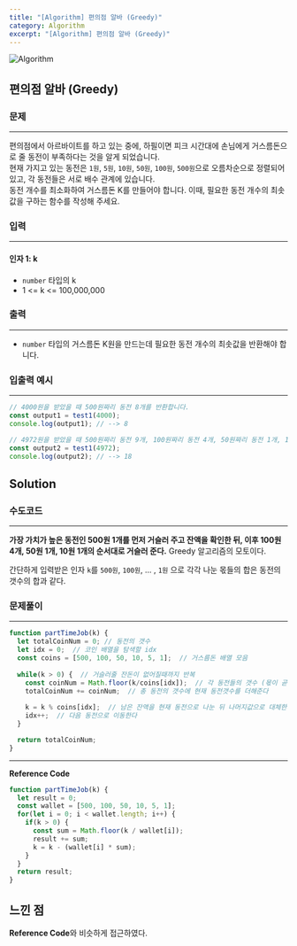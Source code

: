 ```yaml
---
title: "[Algorithm] 편의점 알바 (Greedy)"
category: Algorithm
excerpt: "[Algorithm] 편의점 알바 (Greedy)"
---
```


![Algorithm](https://user-images.githubusercontent.com/83164003/131701318-f0ff36c4-1fcc-4f21-b978-18a9d8ec3386.jpg)
## 편의점 알바 (Greedy)
### 문제
---
편의점에서 아르바이트를 하고 있는 중에, 하필이면 피크 시간대에 손님에게 거스름돈으로 줄 동전이 부족하다는 것을 알게 되었습니다.<br>
현재 가지고 있는 동전은 `1원`, `5원`, `10원`, `50원`, `100원`, `500원`으로 오름차순으로 정렬되어 있고, 각 동전들은 서로 배수 관계에 있습니다.<br>
동전 개수를 최소화하여 거스름돈 K를 만들어야 합니다. 이때, 필요한 동전 개수의 최솟값을 구하는 함수를 작성해 주세요.

### 입력
---
#### 인자 1: k
- `number` 타입의 k
- 1 <= k <= 100,000,000

### 출력
---
- `number` 타입의 거스름돈 K원을 만드는데 필요한 동전 개수의 최솟값을 반환해야 합니다.

### 입출력 예시
---
```javascript
// 4000원을 받았을 때 500원짜리 동전 8개를 반환합니다.
const output1 = test1(4000);
console.log(output1); // --> 8

// 4972원을 받았을 때 500원짜리 동전 9개, 100원짜리 동전 4개, 50원짜리 동전 1개, 10원짜리 동전 2개, 1원짜리 동전 2개, 총 18개를 반환합니다.
const output2 = test1(4972);
console.log(output2); // --> 18
```

## Solution
### 수도코드
---

**가장 가치가 높은 동전인 500원 1개를 먼저 거슬러 주고 잔액을 확인한 뒤, 이후 100원 4개, 50원 1개, 10원 1개의 순서대로 거슬러 준다.** Greedy 알고리즘의 모토이다.

간단하게 입력받은 인자 `k`를 `500원`, `100원`, ... , `1원` 으로 각각 나눈 몫들의 합은 동전의 갯수의 합과 같다.

### 문제풀이 
---

```javascript
function partTimeJob(k) {
  let totalCoinNum = 0; // 동전의 갯수
  let idx = 0;  // 코인 배열을 탐색할 idx
  const coins = [500, 100, 50, 10, 5, 1];  // 거스름돈 배열 모음
  
  while(k > 0) {  // 거슬러줄 잔돈이 없어질때까지 반복
    const coinNum = Math.floor(k/coins[idx]);  // 각 동전들의 갯수 (몫이 곧 갯수이므로, 나눈 값에 소숫점은 버림해준다)
    totalCoinNum += coinNum;  // 총 동전의 갯수에 현재 동전갯수를 더해준다
    
    k = k % coins[idx];  // 남은 잔액을 현재 동전으로 나눈 뒤 나머지값으로 대체한다
    idx++;  // 다음 동전으로 이동한다
  }

  return totalCoinNum;
}

```
--- 

**Reference Code**
```javascript
function partTimeJob(k) {
  let result = 0;
  const wallet = [500, 100, 50, 10, 5, 1];
  for(let i = 0; i < wallet.length; i++) {
    if(k > 0) {
      const sum = Math.floor(k / wallet[i]);
      result += sum;
      k = k - (wallet[i] * sum);
    }
  }
  return result;
}
```

## 느낀 점

**Reference Code**와 비슷하게 접근하였다.
